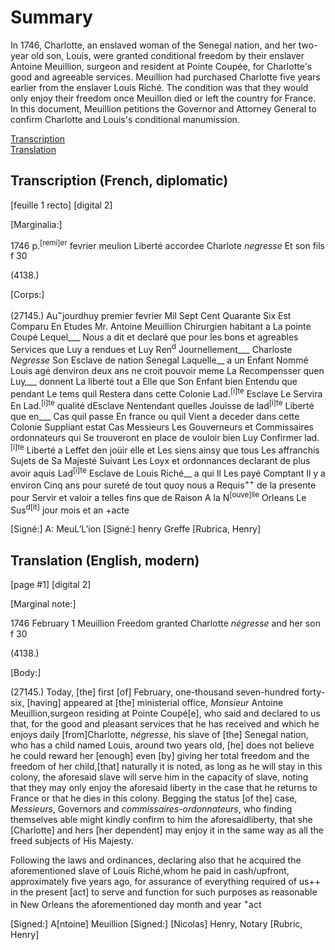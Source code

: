 # Summary   
In 1746, Charlotte, an enslaved woman of the Senegal nation, and her two-year old son, Louis, were granted conditional freedom by their enslaver Antoine Meuillion, surgeon and resident at Pointe Coupée, for Charlotte's good and agreeable services. Meuillion had purchased Charlotte five years earlier from the enslaver Louis Riché. The condition was that they would only enjoy their freedom once Meuillon died or left the country for France. In this document, Meuillion petitions the Governor and Attorney General to confirm Charlotte and Louis's conditional manumission.
   
[Transcription](#transcription-french-diplomatic)  
[Translation](#translation-english-modern)  
   
## Transcription (French, diplomatic)  

[feuille 1 recto] [digital 2]


[Marginalia:]

1746
p.<sup>[remi]er</sup> fevrier
meulion
Liberté accordee
Charlote *negresse*
Et son fils
f 30

(4138.)


[Corps:]

(27145.)
Au<sup>~</sup>jourdhuy premier fevrier Mil Sept Cent Quarante
Six Est Comparu En Etudes Mr. Antoine Meuillion
Chirurgien habitant a La pointe Coupé Lequel___
Nous a dit et declaré que pour les bons et agreables 
Services que Luy a rendues et Luy Ren<sup>d</sup> Journellement___ 
Charloste *Negresse* Son Esclave de nation Senegal Laquelle__
a un Enfant Nommé Louis agé denviron deux ans 
ne croit pouvoir meme La Recompensser quen Luy___
donnent La liberté tout a Elle que Son Enfant bien
Entendu que pendant Le tems quil Restera dans cette
Colonie Lad.<sup>[i]te</sup> Esclave Le Servira En Lad.<sup>[i]te</sup> qualité dEsclave
Nentendant quelles Jouisse de lad<sup>[i]te</sup> Liberté que en___
Cas quil passe En france ou quil Vient a deceder dans
cette Colonie Suppliant estat Cas Messieurs Les
Gouverneurs et Commissaires ordonnateurs qui
Se trouveront en place de vouloir bien Luy Confirmer lad.<sup>[i]te</sup>
Liberté a Leffet den joüir elle et Les siens ainsy
que tous Les affranchis Sujets de Sa Majesté
Suivant Les Loyx et ordonnances declarant
de plus avoir aquis Lad<sup>[i]te</sup> Esclave de Louis Riché__
a qui Il Les payé Comptant Il y a environ
Cinq ans pour sureté de tout quoy nous
a Requis<sup>++</sup> de la presente pour Servir et valoir 
a telles fins que de Raison A la N<sup>[ouve]lle</sup> Orleans
Le Sus<sup>d[it]</sup> jour mois et an +acte


[Signé:] A: MeuL’L’ion
[Signé:] henry Greffe [Rubrica, Henry] 


## Translation (English, modern)  

[page #1] [digital 2]


[Marginal note:]

1746
February 1
Meuillion
Freedom granted
Charlotte *négresse*
and her son
f 30

(4138.)


[Body:]

(27145.)
Today, [the] first [of] February, one-thousand seven-hundred forty-six, [having] appeared at [the] ministerial office, *Monsieur* Antoine Meuillion,surgeon residing at Pointe Coupé[e], who said and declared to us that, for the good and pleasant services that he has received and which he enjoys daily [from]Charlotte, *négresse*, his slave of [the] Senegal nation, who has a child named Louis, around two years old, [he] does not believe he could reward her [enough] even [by] giving her total freedom and the freedom of her child,[that] naturally it is noted, as long as he will stay in this colony, the aforesaid slave will serve him in the capacity of slave, noting that they may only enjoy the aforesaid liberty in the case that he returns to France or that he dies in this colony. Begging the status [of the] case, *Messieurs*, Governors and *commissaires-ordonnateurs*, who finding themselves able might kindly confirm to him the aforesaidliberty, that she [Charlotte] and hers [her dependent] may enjoy it in the same way as all the freed subjects of His Majesty.  

Following the laws and ordinances, declaring also that he acquired the aforementioned slave of Louis Riché,whom he paid in cash/upfront, approximately five years ago, for assurance of everything required of us++ in the present [act] to serve and function for such purposes as reasonable in New Orleans the aforementioned day month and year <sup>+</sup>act

[Signed:] A[ntoine] Meuillion
[Signed:] [Nicolas] Henry, Notary [Rubric, Henry]
